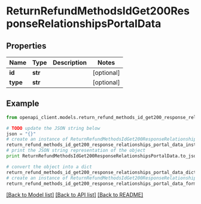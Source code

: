 # ReturnRefundMethodsIdGet200ResponseRelationshipsPortalData


## Properties
Name | Type | Description | Notes
------------ | ------------- | ------------- | -------------
**id** | **str** |  | [optional] 
**type** | **str** |  | [optional] 

## Example

```python
from openapi_client.models.return_refund_methods_id_get200_response_relationships_portal_data import ReturnRefundMethodsIdGet200ResponseRelationshipsPortalData

# TODO update the JSON string below
json = "{}"
# create an instance of ReturnRefundMethodsIdGet200ResponseRelationshipsPortalData from a JSON string
return_refund_methods_id_get200_response_relationships_portal_data_instance = ReturnRefundMethodsIdGet200ResponseRelationshipsPortalData.from_json(json)
# print the JSON string representation of the object
print ReturnRefundMethodsIdGet200ResponseRelationshipsPortalData.to_json()

# convert the object into a dict
return_refund_methods_id_get200_response_relationships_portal_data_dict = return_refund_methods_id_get200_response_relationships_portal_data_instance.to_dict()
# create an instance of ReturnRefundMethodsIdGet200ResponseRelationshipsPortalData from a dict
return_refund_methods_id_get200_response_relationships_portal_data_form_dict = return_refund_methods_id_get200_response_relationships_portal_data.from_dict(return_refund_methods_id_get200_response_relationships_portal_data_dict)
```
[[Back to Model list]](../README.md#documentation-for-models) [[Back to API list]](../README.md#documentation-for-api-endpoints) [[Back to README]](../README.md)


